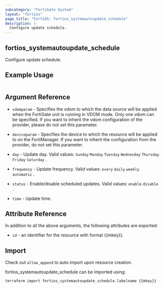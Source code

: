 ```yaml
---
subcategory: "FortiGate System"
layout: "fortios"
page_title: "FortiOS: fortios_systemautoupdate_schedule"
description: |-
  Configure update schedule.
---
```


## fortios_systemautoupdate_schedule
Configure update schedule.

## Example Usage

```hcl

```

## Argument Reference
* `vdomparam` - Specifies the vdom to which the data source will be applied when the FortiGate unit is running in VDOM mode. Only one vdom can be specified. If you want to inherit the vdom configuration of the provider, please do not set this parameter.
* `deviceparam` - Specifies the device to which the resource will be applied to on the FortiManager. If you want to inherit the configuration from the provider, do not set this parameter.

* `day` - Update day. Valid values: `Sunday` `Monday` `Tuesday` `Wednesday` `Thursday` `Friday` `Saturday` .
* `frequency` - Update frequency. Valid values: `every` `daily` `weekly` `automatic` .
* `status` - Enable/disable scheduled updates. Valid values: `enable` `disable` .
* `time` - Update time.

## Attribute Reference

In addition to all the above arguments, the following attributes are exported:
* `id` - an identifier for the resource with format {{mkey}}.

## Import

Check out `allow_append` to auto import upon resource creation.

fortios_systemautoupdate_schedule can be imported using:
```sh
terraform import fortios_systemautoupdate_schedule.labelname {{mkey}}
```
